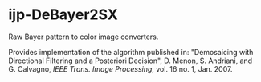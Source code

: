 # ijp-DeBayer2SX
Raw Bayer pattern to color image converters.

Provides implementation of the algorithm published in: 
"Demosaicing with Directional Filtering and a Posteriori Decision", 
D. Menon, S. Andriani, and G. Calvagno, 
_IEEE Trans. Image Processing_, vol. 16 no. 1, Jan. 2007.
